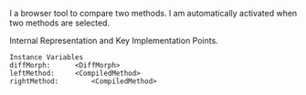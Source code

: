 I a browser tool to compare two methods.
I am automatically activated when two methods are selected.
 
Internal Representation and Key Implementation Points.

    Instance Variables
	diffMorph:		<DiffMorph>
	leftMethod:		<CompiledMethod>
	rightMethod:		<CompiledMethod>
